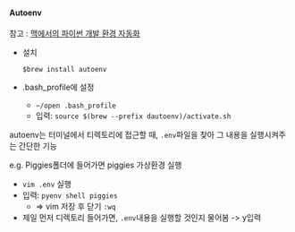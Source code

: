 #### Autoenv

참고 : [맥에서의 파이썬 개발 환경 자동화](http://guswnsxodlf.github.io/pyenv-virtualenv-autoenv)

- 설치

  `$brew install autoenv`

- .bash_profile에 설정

  - `~/open .bash_profile`
  - 입력: `source $(brew --prefix dautoenv)/activate.sh`

autoenv는 터미널에서 티렉토리에 접근할 때, `.env`파일을 찾아 그 내용을 실행시켜주는 간단한 기능

e.g. Piggies폴더에 들어가면 piggies 가상환경 실행

- `vim .env` 실행
- 입력: `pyenv shell piggies`
  - => vim 저장 후 닫기 `:wq`
- 제일 먼저 디렉토리 들어가면, `.env`내용을 실행할 것인지 물어봄 -> y입력

